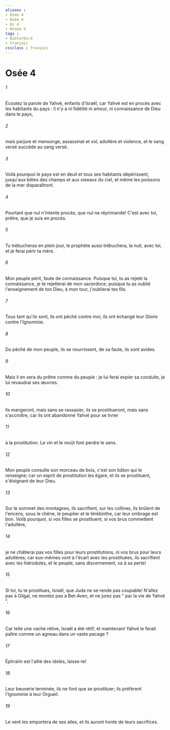 ```yaml
---
aliases : 
- Osée 4
- Osée 4
- Os 4
- Hosea 4
tags : 
- Bible/Os/4
- français
cssclass : français
---
```


# Osée 4

###### 1
Écoutez la parole de Yahvé, enfants d'Israël, car Yahvé est en procès avec les habitants du pays : il n'y a ni fidélité ni amour, ni connaissance de Dieu dans le pays, 
###### 2
mais parjure et mensonge, assassinat et vol, adultère et violence, et le sang versé succède au sang versé. 
###### 3
Voilà pourquoi le pays est en deuil et tous ses habitants dépérissent, jusqu'aux bêtes des champs et aux oiseaux du ciel, et même les poissons de la mer disparaîtront. 
###### 4
Pourtant que nul n'intente procès, que nul ne réprimande! C'est avec toi, prêtre, que je suis en procès. 
###### 5
Tu trébucheras en plein jour, le prophète aussi trébuchera, la nuit, avec toi, et je ferai périr ta mère. 
###### 6
Mon peuple périt, faute de connaissance. Puisque toi, tu as rejeté la connaissance, je te rejetterai de mon sacerdoce; puisque tu as oublié l'enseignement de ton Dieu, à mon tour, j'oublierai tes fils. 
###### 7
Tous tant qu'ils sont, ils ont péché contre moi, ils ont échangé leur Gloire contre l'Ignominie. 
###### 8
Du péché de mon peuple, ils se nourrissent, de sa faute, ils sont avides. 
###### 9
Mais il en sera du prêtre comme du peuple : je lui ferai expier sa conduite, je lui revaudrai ses œuvres. 
###### 10
Ils mangeront, mais sans se rassasier, ils se prostitueront, mais sans s'accroître, car ils ont abandonné Yahvé pour se livrer 
###### 11
à la prostitution. Le vin et le moût font perdre le sens. 
###### 12
Mon peuple consulte son morceau de bois, c'est son bâton qui le renseigne; car un esprit de prostitution les égare, et ils se prostituent, s'éloignant de leur Dieu. 
###### 13
Sur le sommet des montagnes, ils sacrifient, sur les collines, ils brûlent de l'encens, sous le chêne, le peuplier et le térébinthe, car leur ombrage est bon. Voilà pourquoi, si vos filles se prostituent, si vos brus commettent l'adultère, 
###### 14
je ne châtierai pas vos filles pour leurs prostitutions, ni vos brus pour leurs adultères; car eux-mêmes vont à l'écart avec les prostituées, ils sacrifient avec les hiérodules, et le peuple, sans discernement, va à sa perte! 
###### 15
Si toi, tu te prostitues, Israël, que Juda ne se rende pas coupable! N'allez pas à Gilgal, ne montez pas à Bet-Aven, et ne jurez pas " par la vie de Yahvé ". 
###### 16
Car telle une vache rétive, Israël a été rétif; et maintenant Yahvé le ferait paître comme un agneau dans un vaste pacage ? 
###### 17
Éphraïm est l'allié des idoles, laisse-le! 
###### 18
Leur beuverie terminée, ils ne font que se prostituer; ils préfèrent l'Ignominie à leur Orgueil. 
###### 19
Le vent les emportera de ses ailes, et ils auront honte de leurs sacrifices. 
